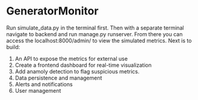 # GeneratorMonitor

Run simulate_data.py in the terminal first.  Then with a separate terminal navigate to backend and run manage.py runserver.  From there you can access the localhost:8000/admin/ to view the simulated metrics. Next is to build:
1. An API to expose the metrics for external use
2. Create a frontend dashboard for real-time visualization
3. Add anamoly detection to flag suspicious metrics.
4. Data persistence and management
5. Alerts and notifications
6. User management